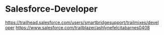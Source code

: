 # Salesforce-Developer
https://trailhead.salesforce.com/users/smartbridgesupport/trailmixes/developer
https://www.salesforce.com/trailblazer/ashlynefelcitabarnes0408
